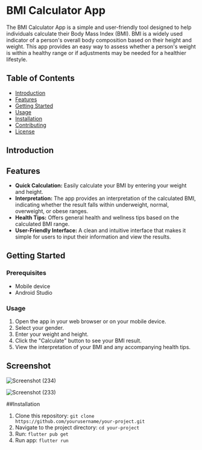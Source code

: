 # BMI Calculator App

The BMI Calculator App is a simple and user-friendly tool designed to help individuals calculate their Body Mass Index (BMI). BMI is a widely used indicator of a person's overall body composition based on their height and weight. This app provides an easy way to assess whether a person's weight is within a healthy range or if adjustments may be needed for a healthier lifestyle.




## Table of Contents
- [Introduction](#introduction)
- [Features](#features)
- [Getting Started](#getting-started)
- [Usage](#usage)
- [Installation](#installation)
- [Contributing](#contributing)
- [License](#license)



## Introduction


## Features
- **Quick Calculation:** Easily calculate your BMI by entering your weight and height.
- **Interpretation:** The app provides an interpretation of the calculated BMI, indicating whether the result falls within underweight, normal, overweight, or obese ranges.
- **Health Tips:** Offers general health and wellness tips based on the calculated BMI range.
- **User-Friendly Interface:** A clean and intuitive interface that makes it simple for users to input their information and view the results.

## Getting Started

### Prerequisites

- Mobile device
- Android Studio

### Usage

1. Open the app in your web browser or on your mobile device.
2. Select your gender.
3. Enter your weight and height.
4. Click the "Calculate" button to see your BMI result.
5. View the interpretation of your BMI and any accompanying health tips.


## Screenshot
![Screenshot (234)](https://github.com/archit27-uo/bmi-calculator/assets/75472988/8ca64cb7-1204-4322-8d18-8357191809ed)

![Screenshot (233)](https://github.com/archit27-uo/bmi-calculator/assets/75472988/fffe3a8d-003f-426b-a652-c275554d6707)

##Installation

1. Clone this repository: `git clone https://github.com/yourusername/your-project.git`
2. Navigate to the project directory: `cd your-project`
3. Run: `flutter pub get`
4. Run app: `flutter run`
